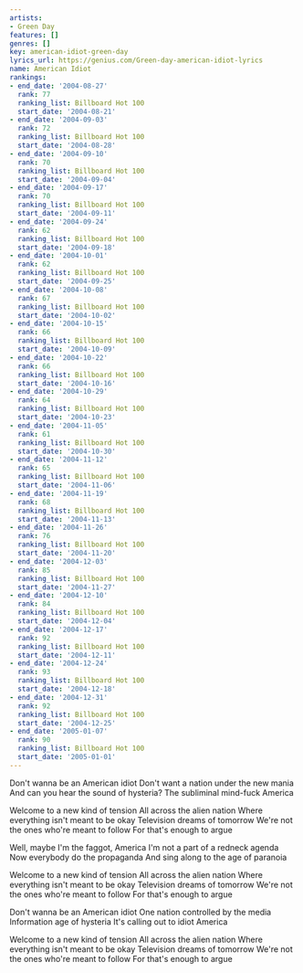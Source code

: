 ```yaml
---
artists:
- Green Day
features: []
genres: []
key: american-idiot-green-day
lyrics_url: https://genius.com/Green-day-american-idiot-lyrics
name: American Idiot
rankings:
- end_date: '2004-08-27'
  rank: 77
  ranking_list: Billboard Hot 100
  start_date: '2004-08-21'
- end_date: '2004-09-03'
  rank: 72
  ranking_list: Billboard Hot 100
  start_date: '2004-08-28'
- end_date: '2004-09-10'
  rank: 70
  ranking_list: Billboard Hot 100
  start_date: '2004-09-04'
- end_date: '2004-09-17'
  rank: 70
  ranking_list: Billboard Hot 100
  start_date: '2004-09-11'
- end_date: '2004-09-24'
  rank: 62
  ranking_list: Billboard Hot 100
  start_date: '2004-09-18'
- end_date: '2004-10-01'
  rank: 62
  ranking_list: Billboard Hot 100
  start_date: '2004-09-25'
- end_date: '2004-10-08'
  rank: 67
  ranking_list: Billboard Hot 100
  start_date: '2004-10-02'
- end_date: '2004-10-15'
  rank: 66
  ranking_list: Billboard Hot 100
  start_date: '2004-10-09'
- end_date: '2004-10-22'
  rank: 66
  ranking_list: Billboard Hot 100
  start_date: '2004-10-16'
- end_date: '2004-10-29'
  rank: 64
  ranking_list: Billboard Hot 100
  start_date: '2004-10-23'
- end_date: '2004-11-05'
  rank: 61
  ranking_list: Billboard Hot 100
  start_date: '2004-10-30'
- end_date: '2004-11-12'
  rank: 65
  ranking_list: Billboard Hot 100
  start_date: '2004-11-06'
- end_date: '2004-11-19'
  rank: 68
  ranking_list: Billboard Hot 100
  start_date: '2004-11-13'
- end_date: '2004-11-26'
  rank: 76
  ranking_list: Billboard Hot 100
  start_date: '2004-11-20'
- end_date: '2004-12-03'
  rank: 85
  ranking_list: Billboard Hot 100
  start_date: '2004-11-27'
- end_date: '2004-12-10'
  rank: 84
  ranking_list: Billboard Hot 100
  start_date: '2004-12-04'
- end_date: '2004-12-17'
  rank: 92
  ranking_list: Billboard Hot 100
  start_date: '2004-12-11'
- end_date: '2004-12-24'
  rank: 93
  ranking_list: Billboard Hot 100
  start_date: '2004-12-18'
- end_date: '2004-12-31'
  rank: 92
  ranking_list: Billboard Hot 100
  start_date: '2004-12-25'
- end_date: '2005-01-07'
  rank: 90
  ranking_list: Billboard Hot 100
  start_date: '2005-01-01'
---
```

Don't wanna be an American idiot
Don't want a nation under the new mania
And can you hear the sound of hysteria?
The subliminal mind-fuck America


Welcome to a new kind of tension
All across the alien nation
Where everything isn't meant to be okay
Television dreams of tomorrow
We're not the ones who're meant to follow
For that's enough to argue


Well, maybe I'm the faggot, America
I'm not a part of a redneck agenda
Now everybody do the propaganda
And sing along to the age of paranoia


Welcome to a new kind of tension
All across the alien nation
Where everything isn't meant to be okay
Television dreams of tomorrow
We're not the ones who're meant to follow
For that's enough to argue




Don't wanna be an American idiot
One nation controlled by the media
Information age of hysteria
It's calling out to idiot America


Welcome to a new kind of tension
All across the alien nation
Where everything isn't meant to be okay
Television dreams of tomorrow
We're not the ones who're meant to follow
For that's enough to argue
